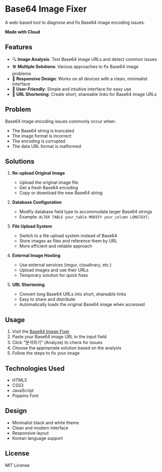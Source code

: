 # Base64 Image Fixer

A web-based tool to diagnose and fix Base64 image encoding issues.

**Made with Cloud**

## Features

- 🔍 **Image Analysis**: Test Base64 image URLs and detect common issues
- 🛠️ **Multiple Solutions**: Various approaches to fix Base64 image problems
- 📱 **Responsive Design**: Works on all devices with a clean, minimalist interface
- 🎯 **User-Friendly**: Simple and intuitive interface for easy use
- 🔗 **URL Shortening**: Create short, shareable links for Base64 image URLs

## Problem

Base64 image encoding issues commonly occur when:
- The Base64 string is truncated
- The image format is incorrect
- The encoding is corrupted
- The data URL format is malformed

## Solutions

1. **Re-upload Original Image**
   - Upload the original image file
   - Get a fresh Base64 encoding
   - Copy or download the new Base64 string

2. **Database Configuration**
   - Modify database field type to accommodate larger Base64 strings
   - Example: `ALTER TABLE your_table MODIFY your_column LONGTEXT;`

3. **File Upload System**
   - Switch to a file upload system instead of Base64
   - Store images as files and reference them by URL
   - More efficient and reliable approach

4. **External Image Hosting**
   - Use external services (imgur, cloudinary, etc.)
   - Upload images and use their URLs
   - Temporary solution for quick fixes

5. **URL Shortening**
   - Convert long Base64 URLs into short, shareable links
   - Easy to share and distribute
   - Automatically loads the original Base64 image when accessed

## Usage

1. Visit the [Base64 Image Fixer](index.html)
2. Paste your Base64 image URL in the input field
3. Click "분석하기" (Analyze) to check for issues
4. Choose the appropriate solution based on the analysis
5. Follow the steps to fix your image

## Technologies Used

- HTML5
- CSS3
- JavaScript
- Poppins Font

## Design

- Minimalist black and white theme
- Clean and modern interface
- Responsive layout
- Korean language support

## License

MIT License